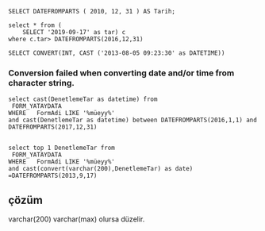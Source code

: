 ````
SELECT DATEFROMPARTS ( 2010, 12, 31 ) AS Tarih;  
````
````
select * from (
	SELECT '2019-09-17' as tar) c
where c.tar> DATEFROMPARTS(2016,12,31) 
````
````
SELECT CONVERT(INT, CAST ('2013-08-05 09:23:30' as DATETIME))
````


### Conversion failed when converting date and/or time from character string.
````
select cast(DenetlemeTar as datetime) from 
 FORM_YATAYDATA
WHERE   FormAdi LIKE '%müeyy%'
and cast(DenetlemeTar as datetime) between DATEFROMPARTS(2016,1,1) and  DATEFROMPARTS(2017,12,31)
````


````

select top 1 DenetlemeTar from 
 FORM_YATAYDATA
WHERE   FormAdi LIKE '%müeyy%'
and cast(convert(varchar(200),DenetlemeTar) as date) =DATEFROMPARTS(2013,9,17)
````
## çözüm
varchar(200) varchar(max) olursa düzelir.

